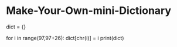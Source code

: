 # Make-Your-Own-mini-Dictionary
dict = {}

for i in range(97,97+26):
    dict[chr(i)] = i
print(dict)
